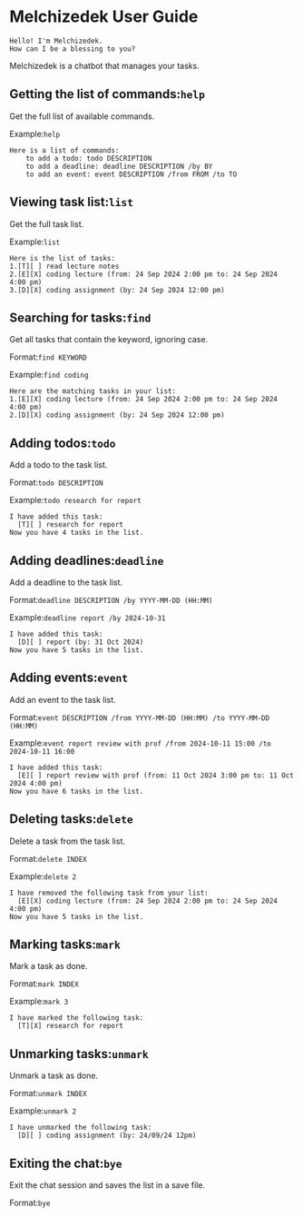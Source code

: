 # Melchizedek User Guide
```
Hello! I'm Melchizedek.
How can I be a blessing to you?
```
Melchizedek is a chatbot that manages your tasks.

## Getting the list of commands:`help`
Get the full list of available commands.

Example:`help`

```
Here is a list of commands:
    to add a todo: todo DESCRIPTION
    to add a deadline: deadline DESCRIPTION /by BY
    to add an event: event DESCRIPTION /from FROM /to TO
```

## Viewing task list:`list`
Get the full task list.

Example:`list`

```
Here is the list of tasks:
1.[T][ ] read lecture notes
2.[E][X] coding lecture (from: 24 Sep 2024 2:00 pm to: 24 Sep 2024 4:00 pm)
3.[D][X] coding assignment (by: 24 Sep 2024 12:00 pm)
```

## Searching for tasks:`find`
Get all tasks that contain the keyword, ignoring case.

Format:`find KEYWORD`

Example:`find coding`
```
Here are the matching tasks in your list:
1.[E][X] coding lecture (from: 24 Sep 2024 2:00 pm to: 24 Sep 2024 4:00 pm)
2.[D][X] coding assignment (by: 24 Sep 2024 12:00 pm)
```

## Adding todos:`todo`
Add a todo to the task list.

Format:`todo DESCRIPTION`

Example:`todo research for report`
```
I have added this task:
  [T][ ] research for report
Now you have 4 tasks in the list.
```

## Adding deadlines:`deadline`
Add a deadline to the task list.

Format:`deadline DESCRIPTION /by YYYY-MM-DD (HH:MM)`

Example:`deadline report /by 2024-10-31`
```
I have added this task:
  [D][ ] report (by: 31 Oct 2024)
Now you have 5 tasks in the list.
```

## Adding events:`event`
Add an event to the task list.

Format:`event DESCRIPTION /from YYYY-MM-DD (HH:MM) /to YYYY-MM-DD (HH:MM)`

Example:`event report review with prof /from 2024-10-11 15:00 /to 2024-10-11 16:00`
```
I have added this task:
  [E][ ] report review with prof (from: 11 Oct 2024 3:00 pm to: 11 Oct 2024 4:00 pm)
Now you have 6 tasks in the list.
```
## Deleting tasks:`delete`
Delete a task from the task list.

Format:`delete INDEX`

Example:`delete 2`
```
I have removed the following task from your list:
  [E][X] coding lecture (from: 24 Sep 2024 2:00 pm to: 24 Sep 2024 4:00 pm)
Now you have 5 tasks in the list.
```

## Marking tasks:`mark`
Mark a task as done.

Format:`mark INDEX`

Example:`mark 3`
```
I have marked the following task:
  [T][X] research for report
```

## Unmarking tasks:`unmark`
Unmark a task as done.

Format:`unmark INDEX`

Example:`unmark 2`
```
I have unmarked the following task:
  [D][ ] coding assignment (by: 24/09/24 12pm)
```

## Exiting the chat:`bye`
Exit the chat session and saves the list in a save file.

Format:`bye`

